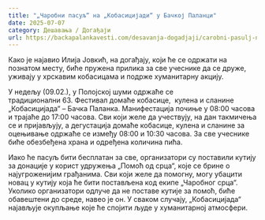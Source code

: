 ```yaml
---
title: "„Чаробни пасуљ“ на „Кобасицијади“ у Бачкој Паланци"
date: 2025-07-07
category: Дешавања / Догађаји
url: https://backapalankavesti.com/desavanja-dogadjaji/carobni-pasulj-na-kobasicijadi-u-backoj-palanci/
---
```


Како је најавио Илија Јовкић, на догађају, који ће се одржати на познатом месту, биће пружена прилика за све учеснике да се друже, уживају у хрскавим кобасицама и подрже хуманитарну акцију.

У недељу (09.02.), у Полојској шуми одржаће се традиционални 63. Фестивал домаће кобасице,  кулена и сланине „Кобасицијада“ – Бачка Паланка. Манифестација почиње у 08:00 часова и трајаће до 17:00 часова. Сви који желе да учествују, на дан такмичења се и пријављују, а дегустација домаће кобасице, кулена и сланине за оцењивање одржаће се између 08:00 и 10:30 часова. За све учеснике биће обезбеђена храна и одређена количина пића.

Иако ће пасуљ бити бесплатан за све, организатори су поставили кутију за донације у корист удружења „Помоћ од срца“, које се брине о најугроженијим грађанима. Сви који желе да помогну, могу убацити новац у кутију која ће бити постављена код екипе „Чаробног срца“. Уколико организатори одлуче да не поставе кутије за помоћ, биће обавештени до среде, навео је он. У сваком случају, „Кобасицијада“ најављује окупљање које ће спојити људе у хуманитарној атмосфери.
